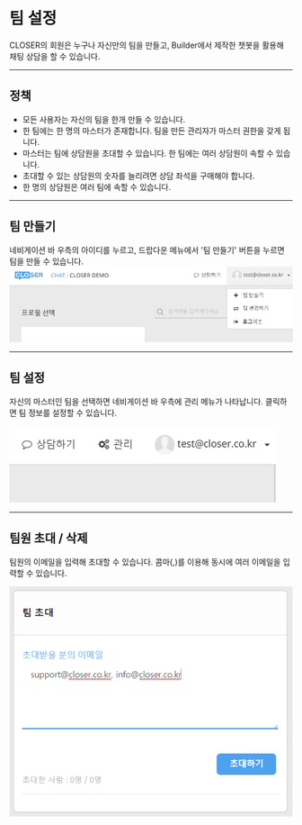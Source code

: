 # 팀 설정

CLOSER의 회원은 누구나 자신만의 팀을 만들고, Builder에서 제작한 챗봇을 활용해 채팅 상담을 할 수 있습니다.

---

## 정책

* 모든 사용자는 자신의 팀을 한개 만들 수 있습니다.
* 한 팀에는 한 명의 마스터가 존재합니다. 팀을 만든 관리자가 마스터 권한을 갖게 됩니다.
* 마스터는 팀에 상담원을 초대할 수 있습니다. 한 팀에는 여러 상담원이 속할 수 있습니다.
* 초대할 수 있는 상담원의 숫자를 늘리려면 상담 좌석을 구매해야 합니다.
* 한 명의 상담원은 여러 팀에 속할 수 있습니다.

---

## 팀 만들기

네비게이션 바 우측의 아이디를 누르고, 드랍다운 메뉴에서 '팀 만들기' 버튼을 누르면 팀을 만들 수 있습니다.![](/assets/chat_dropdown_menu.png)

---

## 팀 설정

자신의 마스터인 팀을 선택하면 네비게이션 바 우측에 관리 메뉴가 나타납니다. 클릭하면 팀 정보를 설정할 수 있습니다.

![](/assets/team_setting.png)

---

## 팀원 초대 / 삭제

팀원의 이메일을 입력해 초대할 수 있습니다. 콤마\(,\)를 이용해 동시에 여러 이메일을 입력할 수 있습니다.

![](/assets/inviting_team_member.png)

